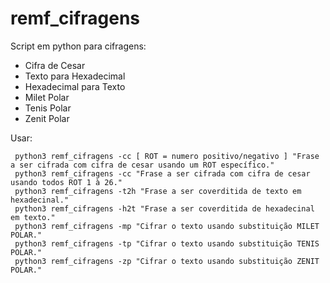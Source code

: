# remf_cifragens

Script em python para cifragens:
   - Cifra de Cesar
   - Texto para Hexadecimal
   - Hexadecimal para Texto
   - Milet Polar
   - Tenis Polar
   - Zenit Polar

Usar:

     python3 remf_cifragens -cc [ ROT = numero positivo/negativo ] "Frase a ser cifrada com cifra de cesar usando um ROT específico."
     python3 remf_cifragens -cc "Frase a ser cifrada com cifra de cesar usando todos ROT 1 à 26." 
     python3 remf_cifragens -t2h "Frase a ser coverditida de texto em hexadecinal." 
     python3 remf_cifragens -h2t "Frase a ser coverditida de hexadecinal em texto." 
     python3 remf_cifragens -mp "Cifrar o texto usando substituição MILET POLAR." 
     python3 remf_cifragens -tp "Cifrar o texto usando substituição TENIS POLAR." 
     python3 remf_cifragens -zp "Cifrar o texto usando substituição ZENIT POLAR." 
